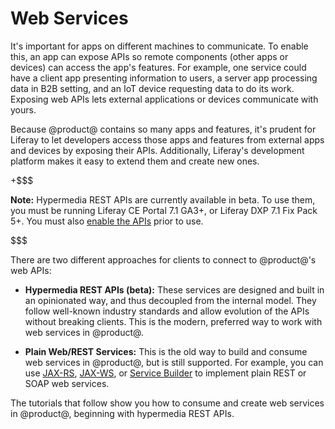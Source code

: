 # Web Services [](id=web-services)

It's important for apps on different machines to communicate. To enable this, an
app can expose APIs so remote components (other apps or devices) can access the
app's features. For example, one service could have a client app presenting
information to users, a server app processing data in B2B setting, and an IoT
device requesting data to do its work. Exposing web APIs lets external
applications or devices communicate with yours. 

Because @product@ contains so many apps and features, it's prudent for Liferay
to let developers access those apps and features from external apps and devices
by exposing their APIs. Additionally, Liferay's development platform makes it
easy to extend them and create new ones. 

+$$$

**Note:** Hypermedia REST APIs are currently available in beta. To use them, you
must be running Liferay CE Portal 7.1 GA3+, or Liferay DXP 7.1 Fix Pack 5+. You 
must also 
[enable the APIs](/develop/tutorials/-/knowledge_base/7-1/enabling-hypermedia-rest-apis) 
prior to use.

$$$

There are two different approaches for clients to connect to @product@'s web 
APIs: 

-   **Hypermedia REST APIs (beta):** These services are designed and built in an 
    opinionated way, and thus decoupled from the internal model. They follow 
    well-known industry standards and allow evolution of the APIs without 
    breaking clients. This is the modern, preferred way to work with web 
    services in @product@. 

-   **Plain Web/REST Services:** This is the old way to build and consume web 
    services in @product@, but is still supported. For example, you can use 
    [JAX-RS](/develop/tutorials/-/knowledge_base/7-1/jax-rs), 
    [JAX-WS](/develop/tutorials/-/knowledge_base/7-1/jax-ws), 
    or 
    [Service Builder](/develop/tutorials/-/knowledge_base/7-1/service-builder-web-services) 
    to implement plain REST or SOAP web services. 

The tutorials that follow show you how to consume and create web services in 
@product@, beginning with hypermedia REST APIs. 
